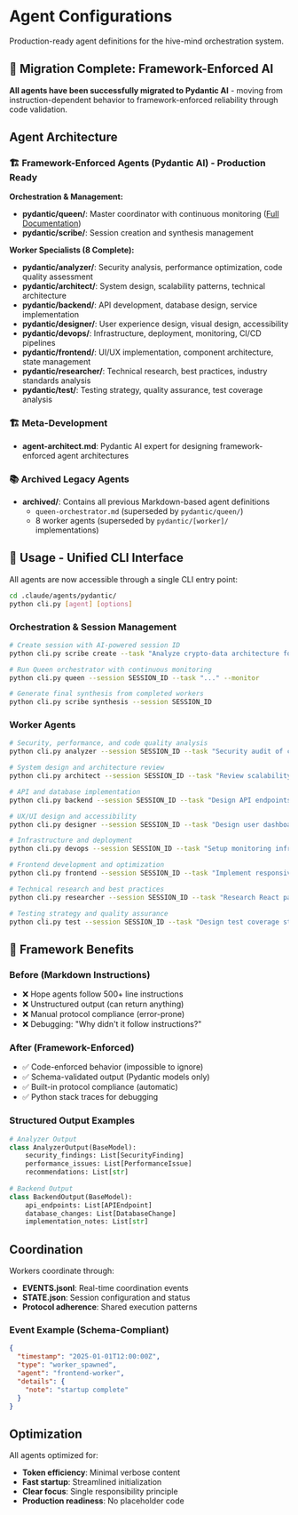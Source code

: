 # Agent Configurations

Production-ready agent definitions for the hive-mind orchestration system.

## 🚀 **Migration Complete: Framework-Enforced AI**

**All agents have been successfully migrated to Pydantic AI** - moving from instruction-dependent behavior to framework-enforced reliability through code validation.

## Agent Architecture

### 🏗️ **Framework-Enforced Agents (Pydantic AI)** - Production Ready

**Orchestration & Management:**
- **pydantic/queen/**: Master coordinator with continuous monitoring ([Full Documentation](pydantic/README.md))
- **pydantic/scribe/**: Session creation and synthesis management

**Worker Specialists (8 Complete):**
- **pydantic/analyzer/**: Security analysis, performance optimization, code quality assessment  
- **pydantic/architect/**: System design, scalability patterns, technical architecture
- **pydantic/backend/**: API development, database design, service implementation
- **pydantic/designer/**: User experience design, visual design, accessibility
- **pydantic/devops/**: Infrastructure, deployment, monitoring, CI/CD pipelines
- **pydantic/frontend/**: UI/UX implementation, component architecture, state management
- **pydantic/researcher/**: Technical research, best practices, industry standards analysis
- **pydantic/test/**: Testing strategy, quality assurance, test coverage analysis

### 🏗️ **Meta-Development**
- **agent-architect.md**: Pydantic AI expert for designing framework-enforced agent architectures

### 📚 **Archived Legacy Agents**
- **archived/**: Contains all previous Markdown-based agent definitions
  - `queen-orchestrator.md` (superseded by `pydantic/queen/`)
  - 8 worker agents (superseded by `pydantic/[worker]/` implementations)

## 🚀 **Usage - Unified CLI Interface**

All agents are now accessible through a single CLI entry point:

```bash
cd .claude/agents/pydantic/
python cli.py [agent] [options]
```

### **Orchestration & Session Management**
```bash
# Create session with AI-powered session ID
python cli.py scribe create --task "Analyze crypto-data architecture focusing on security"

# Run Queen orchestrator with continuous monitoring  
python cli.py queen --session SESSION_ID --task "..." --monitor

# Generate final synthesis from completed workers
python cli.py scribe synthesis --session SESSION_ID
```

### **Worker Agents**
```bash
# Security, performance, and code quality analysis
python cli.py analyzer --session SESSION_ID --task "Security audit of crypto-data service"

# System design and architecture review
python cli.py architect --session SESSION_ID --task "Review scalability patterns"

# API and database implementation
python cli.py backend --session SESSION_ID --task "Design API endpoints"

# UX/UI design and accessibility  
python cli.py designer --session SESSION_ID --task "Design user dashboard"

# Infrastructure and deployment
python cli.py devops --session SESSION_ID --task "Setup monitoring infrastructure"

# Frontend development and optimization
python cli.py frontend --session SESSION_ID --task "Implement responsive components"

# Technical research and best practices
python cli.py researcher --session SESSION_ID --task "Research React patterns"

# Testing strategy and quality assurance
python cli.py test --session SESSION_ID --task "Design test coverage strategy"
```

## 🔧 **Framework Benefits**

### **Before (Markdown Instructions)**
- ❌ Hope agents follow 500+ line instructions
- ❌ Unstructured output (can return anything)  
- ❌ Manual protocol compliance (error-prone)
- ❌ Debugging: "Why didn't it follow instructions?"

### **After (Framework-Enforced)**
- ✅ Code-enforced behavior (impossible to ignore)
- ✅ Schema-validated output (Pydantic models only)
- ✅ Built-in protocol compliance (automatic)
- ✅ Python stack traces for debugging

### **Structured Output Examples**
```python
# Analyzer Output
class AnalyzerOutput(BaseModel):
    security_findings: List[SecurityFinding]
    performance_issues: List[PerformanceIssue] 
    recommendations: List[str]
    
# Backend Output  
class BackendOutput(BaseModel):
    api_endpoints: List[APIEndpoint]
    database_changes: List[DatabaseChange]
    implementation_notes: List[str]
```

## Coordination

Workers coordinate through:
- **EVENTS.jsonl**: Real-time coordination events
- **STATE.json**: Session configuration and status
- **Protocol adherence**: Shared execution patterns

### Event Example (Schema-Compliant)
```json
{
  "timestamp": "2025-01-01T12:00:00Z",
  "type": "worker_spawned",
  "agent": "frontend-worker",
  "details": {
    "note": "startup complete"
  }
}
```

## Optimization

All agents optimized for:
- **Token efficiency**: Minimal verbose content
- **Fast startup**: Streamlined initialization
- **Clear focus**: Single responsibility principle
- **Production readiness**: No placeholder code
